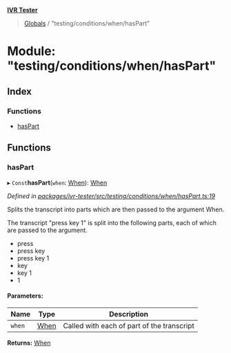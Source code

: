 **[IVR Tester](../README.md)**

> [Globals](../README.md) / "testing/conditions/when/hasPart"

# Module: "testing/conditions/when/hasPart"

## Index

### Functions

* [hasPart](_testing_conditions_when_haspart_.md#haspart)

## Functions

### hasPart

▸ `Const`**hasPart**(`when`: [When](_testing_conditions_when_when_.md#when)): [When](_testing_conditions_when_when_.md#when)

*Defined in [packages/ivr-tester/src/testing/conditions/when/hasPart.ts:19](https://github.com/SketchingDev/ivr-tester/blob/aac0a71/packages/ivr-tester/src/testing/conditions/when/hasPart.ts#L19)*

Splits the transcript into parts which are then passed to the argument When.

The transcript "press key 1" is split into the following parts, each of which are
passed to the argument.
  * press
  * press key
  * press key 1
  * key
  * key 1
  * 1

#### Parameters:

Name | Type | Description |
------ | ------ | ------ |
`when` | [When](_testing_conditions_when_when_.md#when) | Called with each of part of the transcript  |

**Returns:** [When](_testing_conditions_when_when_.md#when)
